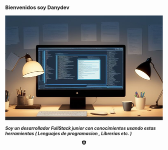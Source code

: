 ### Bienvenidos soy Danydev ###
![Drag Racing](banner.jpg)   

***Soy un desarrollador FullStack junior con conocimientos usando estas herramientas ( Lenguajes de programacion , Librerias etc. )***
<div style="text-align: center;">
    <svg xmlns="http://www.w3.org/2000/svg" height="1em" fill="currentColor" viewBox="0 0 512 512">
        <path d="M 212.57143 269.7143 L 299.42856 269.7143 L 212.57143 269.7143 L 299.42856 269.7143 L 256 165.71428 L 256 165.71428 L 212.57143 269.7143 L 212.57143 269.7143 Z M 256 0 L 18.285715 84.57143 L 256 0 L 18.285715 84.57143 L 54.857143 400 L 54.857143 400 L 256 512 L 256 512 L 457.14285 400 L 457.14285 400 L 493.7143 84.57143 L 256 0 Z M 404.57144 390.85715 L 348.57144 390.85715 L 404.57144 390.85715 L 348.57144 390.85715 L 318.85715 315.42856 L 318.85715 315.42856 L 193.14285 315.42856 L 193.14285 315.42856 L 162.28572 390.85715 L 162.28572 390.85715 L 107.42857 390.85715 L 107.42857 390.85715 L 256 57.142857 L 404.57144 390.85715 Z" />
    </svg>
</div>
